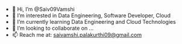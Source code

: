 - 👋 Hi, I’m @Saiv09Vamshi
- 👀 I’m interested in Data Engineering, Software Developer, Cloud
- 🌱 I’m currently learning Data Engineering and Cloud Technologies
- 💞️ I’m looking to collaborate on ...
- 📫 Reach me at: saivamshi.palakurthi09@gmail.com


<!---
Saiv09Vamshi/Saiv09Vamshi is a ✨ special ✨ repository because its `README.md` (this file) appears on your GitHub profile.
You can click the Preview link to take a look at your changes.
--->
